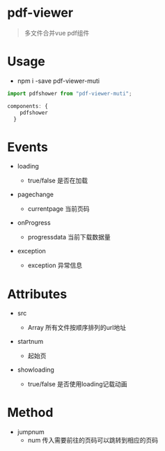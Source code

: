 # pdf-viewer

> 多文件合并vue pdf组件

# Usage

- npm i -save pdf-viewer-muti
```javascript
import pdfshower from "pdf-viewer-muti";

components: {
    pdfshower
  }
  ```

# Events

- loading
    - true/false 是否在加载

- pagechange
    - currentpage 当前页码

- onProgress
    - progressdata 当前下载数据量

- exception
    - exception 异常信息

# Attributes

- src
    - Array 所有文件按顺序排列的url地址

- startnum
    - 起始页

- showloading
    - true/false 是否使用loading记载动画

# Method

- jumpnum
    - num 传入需要前往的页码可以跳转到相应的页码